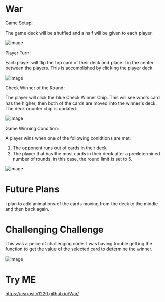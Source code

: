 # War

Game Setup:

The game deck will be shuffled and a half will be given to each player.

![image](https://github.com/csposito1220/War/assets/118031693/88182cfa-ddf4-47ac-986c-a9af78832c4c)

Player Turn:

Each player will flip the top card of their deck and place it in the center between the players.  This is accomplished by clicking the player deck

 ![image](https://github.com/csposito1220/War/assets/118031693/41351ec2-471a-414c-b633-2740b337ad43)

Check Winner of the Round:

The player will click the blue Check Winner Chip.  This will see who's card has the higher, then both of the cards are moved into the winner's deck.  The deck counter chip is updated.

![image](https://github.com/csposito1220/War/assets/118031693/4027f566-8fb5-41cc-abcc-a0734d6e0045)

Game Winning Condition:

A player wins when one of the following conidtions are met:

1. The opponent runs out of cards in their deck
2. The player that has the most cards in their deck after a predetermined number of rounds, in this case, the round limit is set to 5.

![image](https://github.com/csposito1220/War/assets/118031693/385ab63b-9e4b-4aaa-927c-b1dffcabc967)

# Future Plans

I plan to add animations of the cards moving from the deck to the middle and then back again.


# Challenging Challenge

This was a peice of challenging code.  I was having trouble getting the function to get the value of the selected card to determine the winner.

![image](https://github.com/csposito1220/War/assets/118031693/a13759c7-9af5-4dd0-bee3-a38ef9cde331)


# Try ME

https://csposito1220.github.io/War/
